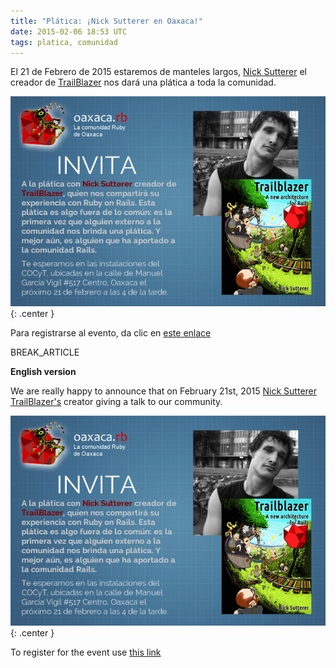 ```yaml
---
title: "Plática: ¡Nick Sutterer en Oaxaca!"
date: 2015-02-06 18:53 UTC
tags: platica, comunidad
---
```


El 21 de Febrero de 2015 estaremos de manteles largos, [Nick Sutterer](https://twitter.com/apotonick) el creador de [TrailBlazer](http://www.trailblazerb.org/) nos dará una plática a toda la comunidad.

![Plática: Nick Sutterer](/images/2015/0206/platica-nick.jpg){: .center }

Para registrarse al evento, da clic en [este enlace](https://www.eventbrite.com/e/platica-nick-sutterer-creador-de-trailblazer-tickets-15642957507)

BREAK_ARTICLE

**English version**

We are really happy to announce that on February 21st, 2015 [Nick Sutterer](https://twitter.com/apotonick) [TrailBlazer's](http://www.trailblazerb.org/) creator giving a talk to our community.

![Plática: Nick Sutterer](/images/2015/0206/platica-nick.jpg){: .center }

To register for the event use [this link](https://www.eventbrite.com/e/platica-nick-sutterer-creador-de-trailblazer-tickets-15642957507)
